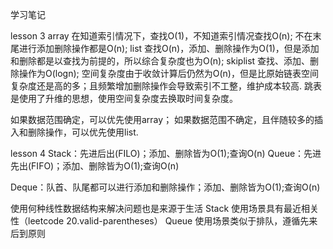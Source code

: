 学习笔记

lesson 3
array    在知道索引情况下，查找O(1)，不知道索引情况查找O(n); 不在末尾进行添加删除操作都是O(n);
list     查找O(n)，添加、删除操作为O(1)，但是添加和删除都是以查找为前提的，所以综合复杂度也为O(n);
skiplist 查找、添加、删除操作为O(logn); 空间复杂度由于收敛计算后仍然为O(n)，但是比原始链表空间复杂度还是高的多；且频繁增加删除操作会导致索引不工整，维护成本较高.
         跳表是使用了升维的思想，使用空间复杂度去换取时间复杂度。

如果数据范围确定，可以优先使用array；
如果数据范围不确定，且伴随较多的插入和删除操作，可以优先使用list.

lesson 4
Stack：先进后出(FILO)；添加、删除皆为O(1);查询O(n)
Queue：先进先出(FIFO)；添加、删除皆为O(1);查询O(n)

Deque：队首、队尾都可以进行添加和删除操作；添加、删除皆为O(1);查询O(n)

使用何种线性数据结构来解决问题也是来源于生活
Stack 使用场景具有最近相关性（leetcode 20.valid-parentheses）
Queue 使用场景类似于排队，遵循先来后到原则